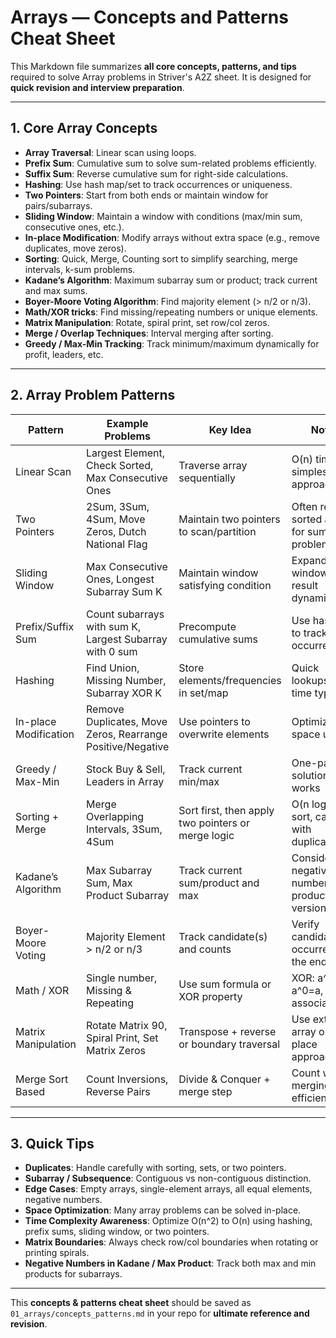 # Arrays — Concepts and Patterns Cheat Sheet

This Markdown file summarizes **all core concepts, patterns, and tips** required to solve Array problems in Striver's A2Z sheet. It is designed for **quick revision and interview preparation**.

---

## 1. Core Array Concepts

- **Array Traversal**: Linear scan using loops.
- **Prefix Sum**: Cumulative sum to solve sum-related problems efficiently.
- **Suffix Sum**: Reverse cumulative sum for right-side calculations.
- **Hashing**: Use hash map/set to track occurrences or uniqueness.
- **Two Pointers**: Start from both ends or maintain window for pairs/subarrays.
- **Sliding Window**: Maintain a window with conditions (max/min sum, consecutive ones, etc.).
- **In-place Modification**: Modify arrays without extra space (e.g., remove duplicates, move zeros).
- **Sorting**: Quick, Merge, Counting sort to simplify searching, merge intervals, k-sum problems.
- **Kadane’s Algorithm**: Maximum subarray sum or product; track current and max sums.
- **Boyer-Moore Voting Algorithm**: Find majority element (> n/2 or n/3).
- **Math/XOR tricks**: Find missing/repeating numbers or unique elements.
- **Matrix Manipulation**: Rotate, spiral print, set row/col zeros.
- **Merge / Overlap Techniques**: Interval merging after sorting.
- **Greedy / Max-Min Tracking**: Track minimum/maximum dynamically for profit, leaders, etc.

---

## 2. Array Problem Patterns

| Pattern               | Example Problems                                           | Key Idea                                           | Notes                                          |
| --------------------- | ---------------------------------------------------------- | -------------------------------------------------- | ---------------------------------------------- |
| Linear Scan           | Largest Element, Check Sorted, Max Consecutive Ones        | Traverse array sequentially                        | O(n) time, simplest approach                   |
| Two Pointers          | 2Sum, 3Sum, 4Sum, Move Zeros, Dutch National Flag          | Maintain two pointers to scan/partition            | Often requires sorted array for sum problems   |
| Sliding Window        | Max Consecutive Ones, Longest Subarray Sum K               | Maintain window satisfying condition               | Expand/shrink window, track result dynamically |
| Prefix/Suffix Sum     | Count subarrays with sum K, Largest Subarray with 0 sum    | Precompute cumulative sums                         | Use hashmap to track first occurrences         |
| Hashing               | Find Union, Missing Number, Subarray XOR K                 | Store elements/frequencies in set/map              | Quick lookups, O(n) time typically             |
| In-place Modification | Remove Duplicates, Move Zeros, Rearrange Positive/Negative | Use pointers to overwrite elements                 | Optimize space usage                           |
| Greedy / Max-Min      | Stock Buy & Sell, Leaders in Array                         | Track current min/max                              | One-pass solution often works                  |
| Sorting + Merge       | Merge Overlapping Intervals, 3Sum, 4Sum                    | Sort first, then apply two pointers or merge logic | O(n log n) for sort, careful with duplicates   |
| Kadane’s Algorithm    | Max Subarray Sum, Max Product Subarray                     | Track current sum/product and max                  | Consider negative numbers for product version  |
| Boyer-Moore Voting    | Majority Element > n/2 or n/3                              | Track candidate(s) and counts                      | Verify candidate occurrence at the end         |
| Math / XOR            | Single number, Missing & Repeating                         | Use sum formula or XOR property                    | XOR: a^a=0, a^0=a, associative                 |
| Matrix Manipulation   | Rotate Matrix 90, Spiral Print, Set Matrix Zeros           | Transpose + reverse or boundary traversal          | Use extra array or in-place approach           |
| Merge Sort Based      | Count Inversions, Reverse Pairs                            | Divide & Conquer + merge step                      | Count while merging for efficiency             |

---

## 3. Quick Tips

- **Duplicates**: Handle carefully with sorting, sets, or two pointers.
- **Subarray / Subsequence**: Contiguous vs non-contiguous distinction.
- **Edge Cases**: Empty arrays, single-element arrays, all equal elements, negative numbers.
- **Space Optimization**: Many array problems can be solved in-place.
- **Time Complexity Awareness**: Optimize O(n^2) to O(n) using hashing, prefix sums, sliding window, or two pointers.
- **Matrix Boundaries**: Always check row/col boundaries when rotating or printing spirals.
- **Negative Numbers in Kadane / Max Product**: Track both max and min products for subarrays.

---

This **concepts & patterns cheat sheet** should be saved as `01_arrays/concepts_patterns.md` in your repo for **ultimate reference and revision**.
